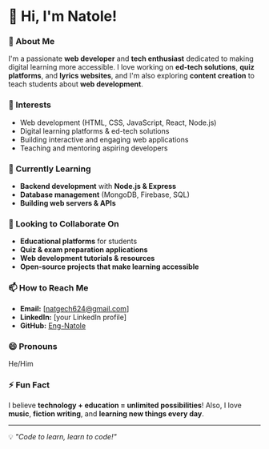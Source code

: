 # 👋 Hi, I'm Natole!  

### 🚀 About Me  
I'm a passionate **web developer** and **tech enthusiast** dedicated to making digital learning more accessible. I love working on **ed-tech solutions**, **quiz platforms**, and **lyrics websites**, and I'm also exploring **content creation** to teach students about **web development**.  

### 👀 Interests  
- Web development (HTML, CSS, JavaScript, React, Node.js)  
- Digital learning platforms & ed-tech solutions  
- Building interactive and engaging web applications  
- Teaching and mentoring aspiring developers  

### 🌱 Currently Learning  
- **Backend development** with **Node.js & Express**  
- **Database management** (MongoDB, Firebase, SQL)  
- **Building web servers & APIs**  

### 💞️ Looking to Collaborate On  
- **Educational platforms** for students  
- **Quiz & exam preparation applications**  
- **Web development tutorials & resources**  
- **Open-source projects that make learning accessible**  

### 📫 How to Reach Me  
- **Email:** [natgech624@gmail.com]  
- **LinkedIn:** [your LinkedIn profile]  
- **GitHub:** [Eng-Natole](https://github.com/Eng-Natole)  

### 😄 Pronouns  
He/Him  

### ⚡ Fun Fact  
I believe **technology + education = unlimited possibilities**! Also, I love **music**, **fiction writing**, and **learning new things every day**.  

---
💡 _"Code to learn, learn to code!"_  
